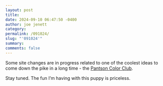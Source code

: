 ```yaml
---
layout: post
title: 
date: 2024-09-10 06:47:50 -0400
author: joe jenett
category: 
permalink: /091024/
slug: "'091024'"
summary: 
comments: false
---
```

Some site changes are in progress related to one of the coolest ideas to come down the pike in a long time - the <a title="Pantson Color Club" href="https://pantson.xandra.cc/">Pantson Color Club</a>.

Stay tuned. The fun I’m having with this puppy is priceless.

<a href="https://brid.gy/publish/mastodon"></a>